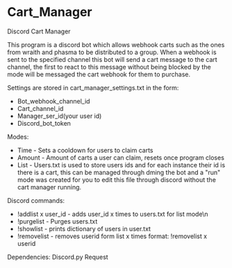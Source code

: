 # Cart_Manager
Discord Cart Manager

This program is a discord bot which allows webhook carts such as the ones from wraith and phasma to be distributed to a group. 
When a webhook is sent to the specified channel this bot will send a cart message to the cart channel, the first to react to this message without being blocked by the mode will be messaged the cart webhook for them to purchase.

Settings are stored in cart_manager_settings.txt in the form:
* Bot_webhook_channel_id
* Cart_channel_id
* Manager_ser_id(your user id)
* Discord_bot_token

Modes:
* Time - Sets a cooldown for users to claim carts
* Amount - Amount of carts a user can claim, resets once program closes
* List - Users.txt is used to store users ids and for each instance their id is there is a cart, this can be managed through dming the bot   and a "run" mode was created for you to edit this file through discord without the cart manager running.

Discord commands:
* !addlist x user_id - adds user_id x times to users.txt for list mode\n
* !purgelist - Purges users.txt
* !showlist - prints dictionary of users in user.txt
* !removelist - removes userid form list x times format: !removelist x userid

Dependencies:
Discord.py
Request
